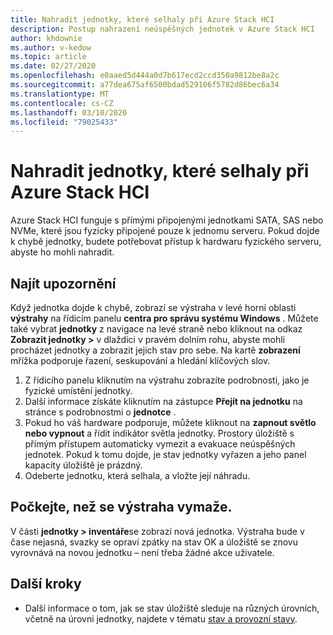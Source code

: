 ```yaml
---
title: Nahradit jednotky, které selhaly při Azure Stack HCI
description: Postup nahrazení neúspěšných jednotek v Azure Stack HCI
author: khdownie
ms.author: v-kedow
ms.topic: article
ms.date: 02/27/2020
ms.openlocfilehash: e0aaed5d444a0d7b617ecd2ccd350a9812be8a2c
ms.sourcegitcommit: a77dea675af6500bdad529106f5782d86bec6a34
ms.translationtype: MT
ms.contentlocale: cs-CZ
ms.lasthandoff: 03/10/2020
ms.locfileid: "79025433"
---
```

# <a name="replace-failed-drives-on-azure-stack-hci"></a>Nahradit jednotky, které selhaly při Azure Stack HCI

Azure Stack HCI funguje s přímými připojenými jednotkami SATA, SAS nebo NVMe, které jsou fyzicky připojené pouze k jednomu serveru. Pokud dojde k chybě jednotky, budete potřebovat přístup k hardwaru fyzického serveru, abyste ho mohli nahradit.

## <a name="find-the-alert"></a>Najít upozornění
Když jednotka dojde k chybě, zobrazí se výstraha v levé horní oblasti **výstrahy** na řídicím panelu **centra pro správu systému Windows** . Můžete také vybrat **jednotky** z navigace na levé straně nebo kliknout na odkaz **Zobrazit jednotky >** v dlaždici v pravém dolním rohu, abyste mohli procházet jednotky a zobrazit jejich stav pro sebe. Na kartě **zobrazení** mřížka podporuje řazení, seskupování a hledání klíčových slov.

1. Z řídicího panelu kliknutím na výstrahu zobrazíte podrobnosti, jako je fyzické umístění jednotky.
1. Další informace získáte kliknutím na zástupce **Přejít na jednotku** na stránce s podrobnostmi o **jednotce** .
1. Pokud ho váš hardware podporuje, můžete kliknout na **zapnout světlo nebo vypnout** a řídit indikátor světla jednotky.
   Prostory úložiště s přímým přístupem automaticky vymezit a evakuace neúspěšných jednotek. Pokud k tomu dojde, je stav jednotky vyřazen a jeho panel kapacity úložiště je prázdný.
1. Odeberte jednotku, která selhala, a vložte její náhradu.

## <a name="wait-for-the-alert-to-clear"></a>Počkejte, než se výstraha vymaže.
V části **jednotky > inventáře**se zobrazí nová jednotka. Výstraha bude v čase nejasná, svazky se opraví zpátky na stav OK a úložiště se znovu vyrovnává na novou jednotku – není třeba žádné akce uživatele.

## <a name="next-steps"></a>Další kroky
-  Další informace o tom, jak se stav úložiště sleduje na různých úrovních, včetně na úrovni jednotky, najdete v tématu [stav a provozní stavy](/windows-server/storage/storage-spaces/storage-spaces-states).
